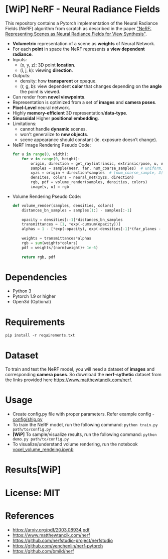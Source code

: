 # [WiP] NeRF - Neural Radiance Fields
This repository contains a Pytorch implementation of the Neural Radiance Fields (NeRF) algorithm from scratch as described in the paper ["NeRF: Representing Scenes as Neural Radiance Fields for View Synthesis"](https://arxiv.org/pdf/2003.08934.pdf).

* **Volumetric** representation of a scene as **weights** of Neural Network.
* For each **point** in space the NeRF represents a **view dependent radiance**.
* Inputs:
    * (x, y, z): 3D point **location**.
    * (i, j, k): viewing **direction**.
* Outputs:
    * density: how **transparent** or opaque.
    * (r, g, b): view dependent **color** that changes depending on the **angle** the point is viewed.
* Can render from **novel viewpoints**. 
* Representation is optimized from a set of **images** and **camera poses**.
* **Pixel-Level** neural network.
* Highly **memory-efficient** 3D representation/**data-type**.
* **Sinusoidal** Higher **positional embedding**.
* Limitations: 
    * cannot handle **dynamic** scenes.
    * won't generalize to **new objects**.
    * scene appearance should constant (ie. exposure doesn’t change).
* NeRF Image Rendering Pseudo Code:
    ```python
    for u in range(0, width):
        for v in range(0, height):
            origin, direction = get_ray(intrinsic, extrinsic/pose, u, v)
            samples = sample(near, far, num_coarse_samples)  # uniform, pdf sampler, ...
            xyzs = origin + direction*samples  # [num_coarse_sample, 3]
            densites, colors = neural_net(xyzs, direction)
            rgb, pdf = volume_render(samples, densities, colors)
            image[v, u] = rgb
    ```
* Volume Rendering Pseudo Code:
    ```python
    def volume_render(samples, densities, colors)
        distances_bn_samples = samples[1:] - samples[:-1]
        
        opacity = densities[:-1]*distances_bn_samples
        transmittances = [1, *exp(-cumsum(opacity))]
        alphas = 1 - [*exp(-opacity), exp(-densities[-1]*(far_planes - samples[-1]))]
        
        weights = transmittances*alphas
        rgb = sum(weights*colors)
        pdf = weights/(norm(weight)+ 1e-6)
        
        return rgb, pdf
    ```

# Dependencies
* Python 3
* Pytorch 1.9 or higher
* Open3d (Optional)

# Requirements
```pip install -r requirements.txt```

# Dataset
To train and test the NeRF model, you will need a dataset of **images** and corresponding **camera poses**. So download the **nerf-sythetic** dataset from the links provided here https://www.matthewtancik.com/nerf.

# Usage

* Create config.py file with proper parameters. Refer example config - [config/ship.py](./config/ship.py)
* To train the NeRF model, run the following command:
    ```python train.py path/to/config.py```
* **[WiP]** To sample/visualize results, run the following command:
    ```python demo.py path/to/config.py```
* To visualize/understand volume rendering, run the notebook [voxel_volume_rendeing.ipynb](./voxel_volume_rendering.ipynb)

# Results[WiP]

# License: MIT

# References
* https://arxiv.org/pdf/2003.08934.pdf
* https://www.matthewtancik.com/nerf
* https://github.com/nerfstudio-project/nerfstudio
* https://github.com/yenchenlin/nerf-pytorch
* https://github.com/bmild/nerf